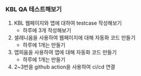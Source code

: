 ### KBL QA 테스트해보기

1. KBL 웹페이지와 앱에 대하여 testcase 작성해보기
    - 하루에 3개 작성해보기
2. 셀레니옴을 사용하여 웹페이지에 대해 자동화 코드 만들기
   - 하루에 1개는 만들기
3. 앱피움을 사용하여 앱에 대해 자동화 코드 만들기
   - 하루에 1개는 만들기
4. 2~3번을 github action을 사용하여 ci/cd 연결